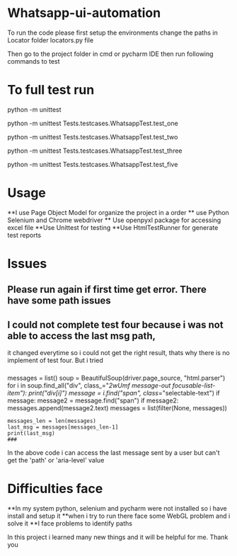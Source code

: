 # Whatsapp-ui-automation

To run the code please first setup the environments
 change the paths in Locator folder locators.py file
 
Then go to the project folder in cmd or pycharm IDE then run following commands to test

# To full test run 
python -m unittest

python -m unittest Tests.testcases.WhatsappTest.test_one

python -m unittest Tests.testcases.WhatsappTest.test_two

python -m unittest Tests.testcases.WhatsappTest.test_three

python -m unittest Tests.testcases.WhatsappTest.test_five

# Usage
 **I use Page Object Model for organize the project in a order
 ** use Python Selenium and Chrome webdriver
 ** Use openpyxl package for accessing excel file
 **Use Unittest for testing
 **Use HtmlTestRunner for generate test reports

# Issues 
 ## Please run again if first time get error. There have some path issues
 ## I could not complete test four because i was not able to access the last msg path,
 it changed everytime so i could not get the right result, thats why there is no implement of test four. But i tried
   ###
   messages = list()
    soup = BeautifulSoup(driver.page_source, "html.parser")
    for i in soup.find_all("div", class_="_2wUmf message-out focusable-list-item"):
        print("div[i]")
        message = i.find("span", class_="selectable-text")
        if message:
            message2 = message.find("span")
            if message2:
                messages.append(message2.text)
    messages = list(filter(None, messages))

    messages_len = len(messages)
    last_msg = messages[messages_len-1]
    print(last_msg)
    ###
 In the above code i can access the last message sent by a user but can't get the 'path' or 'aria-level' value
 
# Difficulties face
  **In my system python, selenium and pycharm were not installed so i have install and setup it
  **when i try to run there face some WebGL problem and i solve it
  **I face problems to identify paths
  
In this project i learned many new things and it will be helpful for me. Thank you
